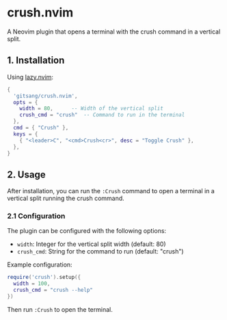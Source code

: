 # crush.nvim

A Neovim plugin that opens a terminal with the crush command in a vertical
split.

## 1. Installation

Using [lazy.nvim](https://github.com/folke/lazy.nvim):

```lua
{
  'gitsang/crush.nvim',
  opts = {
    width = 80,      -- Width of the vertical split
    crush_cmd = "crush"  -- Command to run in the terminal
  },
  cmd = { "Crush" },
  keys = {
    { "<leader>C", "<cmd>Crush<cr>", desc = "Toggle Crush" },
  },
}
```

## 2. Usage

After installation, you can run the `:Crush` command to open a terminal in a
vertical split running the crush command.

### 2.1 Configuration

The plugin can be configured with the following options:

- `width`: Integer for the vertical split width (default: 80)
- `crush_cmd`: String for the command to run (default: "crush")

Example configuration:

```lua
require('crush').setup({
  width = 100,
  crush_cmd = "crush --help"
})
```

Then run `:Crush` to open the terminal.
